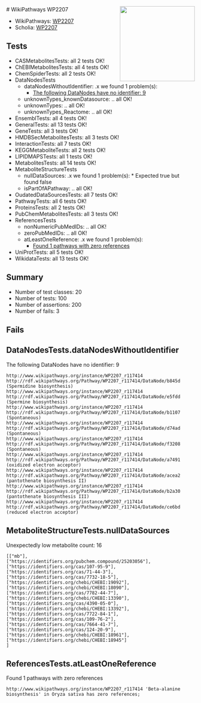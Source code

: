 <img style="float: right; width: 200px" src="https://upload.wikimedia.org/wikipedia/commons/thumb/8/83/Wplogo_with_text_500.png/640px-Wplogo_with_text_500.png" />
# WikiPathways WP2207

* WikiPathways: [WP2207](https://new.wikipathways.org/pathways/WP2207)
* Scholia: [WP2207](https://scholia.toolforge.org/wikipathways/WP2207)
## Tests
* CASMetabolitesTests: all 2 tests OK!
* ChEBIMetabolitesTests: all 4 tests OK!
* ChemSpiderTests: all 2 tests OK!
* DataNodesTests
    * dataNodesWithoutIdentifier: .x we found 1 problem(s):
        * [The following DataNodes have no identifier: 9](#d2d32fa8)
    * unknownTypes_knownDatasource: .. all OK!
    * unknownTypes: .. all OK!
    * unknownTypes_Reactome: .. all OK!
* EnsemblTests: all 4 tests OK!
* GeneralTests: all 13 tests OK!
* GeneTests: all 3 tests OK!
* HMDBSecMetabolitesTests: all 3 tests OK!
* InteractionTests: all 7 tests OK!
* KEGGMetaboliteTests: all 2 tests OK!
* LIPIDMAPSTests: all 1 tests OK!
* MetabolitesTests: all 14 tests OK!
* MetaboliteStructureTests
    * nullDataSources: .x we found 1 problem(s):
            * Expected true but found false
    * isPartOfAPathway: .. all OK!
* OudatedDataSourcesTests: all 7 tests OK!
* PathwayTests: all 6 tests OK!
* ProteinsTests: all 2 tests OK!
* PubChemMetabolitesTests: all 3 tests OK!
* ReferencesTests
    * nonNumericPubMedIDs: .. all OK!
    * zeroPubMedIDs: .. all OK!
    * atLeastOneReference: .x we found 1 problem(s):
        * [Found 1 pathways with zero references](#35eb778e)
* UniProtTests: all 5 tests OK!
* WikidataTests: all 13 tests OK!


## Summary

* Number of test classes: 20
* Number of tests: 100
* Number of assertions: 200
* Number of fails: 3

## Fails

<a name="d2d32fa8" />

## DataNodesTests.dataNodesWithoutIdentifier

The following DataNodes have no identifier: 9
```
http://www.wikipathways.org/instance/WP2207_r117414 http://rdf.wikipathways.org/Pathway/WP2207_r117414/DataNode/b845d (Spermidine biosynthesis)
http://www.wikipathways.org/instance/WP2207_r117414 http://rdf.wikipathways.org/Pathway/WP2207_r117414/DataNode/e5fdd (Spermine biosynthesis)
http://www.wikipathways.org/instance/WP2207_r117414 http://rdf.wikipathways.org/Pathway/WP2207_r117414/DataNode/b1107 (Spontaneous)
http://www.wikipathways.org/instance/WP2207_r117414 http://rdf.wikipathways.org/Pathway/WP2207_r117414/DataNode/d74ad (Spontaneous)
http://www.wikipathways.org/instance/WP2207_r117414 http://rdf.wikipathways.org/Pathway/WP2207_r117414/DataNode/f3208 (Spontaneous)
http://www.wikipathways.org/instance/WP2207_r117414 http://rdf.wikipathways.org/Pathway/WP2207_r117414/DataNode/a7491 (oxidized electron acceptor)
http://www.wikipathways.org/instance/WP2207_r117414 http://rdf.wikipathways.org/Pathway/WP2207_r117414/DataNode/acea2 (pantothenate biosynthesis II)
http://www.wikipathways.org/instance/WP2207_r117414 http://rdf.wikipathways.org/Pathway/WP2207_r117414/DataNode/b2a30 (pantothenate biosynthesis III)
http://www.wikipathways.org/instance/WP2207_r117414 http://rdf.wikipathways.org/Pathway/WP2207_r117414/DataNode/ce6bd (reduced electron acceptor)
```

<a name="9190418f" />

## MetaboliteStructureTests.nullDataSources

Unexpectedly low metabolite count: 16
```
[["mb"],
["https://identifiers.org/pubchem.compound/25203056"],
["https://identifiers.org/cas/107-95-9"],
["https://identifiers.org/cas/71-44-3"],
["https://identifiers.org/cas/7732-18-5"],
["https://identifiers.org/chebi/CHEBI:19092"],
["https://identifiers.org/chebi/CHEBI:18090"],
["https://identifiers.org/cas/7782-44-7"],
["https://identifiers.org/chebi/CHEBI:13390"],
["https://identifiers.org/cas/4390-05-0"],
["https://identifiers.org/chebi/CHEBI:13392"],
["https://identifiers.org/cas/7722-84-1"],
["https://identifiers.org/cas/109-76-2"],
["https://identifiers.org/cas/7664-41-7"],
["https://identifiers.org/cas/124-20-9"],
["https://identifiers.org/chebi/CHEBI:18961"],
["https://identifiers.org/chebi/CHEBI:18945"]
]
```

<a name="35eb778e" />

## ReferencesTests.atLeastOneReference

Found 1 pathways with zero references
```
http://www.wikipathways.org/instance/WP2207_r117414 'Beta-alanine biosynthesis' in Oryza sativa has zero references; 
```

